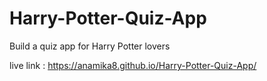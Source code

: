 # Harry-Potter-Quiz-App
Build a quiz app for Harry Potter lovers

live link : https://anamika8.github.io/Harry-Potter-Quiz-App/

